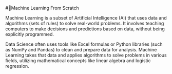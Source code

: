 #🎯Machine Learning From Scratch

Machine Learning is a subset of Artificial Intelligence (AI) that uses data and algorithms (sets of rules) to solve real-world problems. It involves teaching computers to make decisions and predictions based on data, without being explicitly programmed.

Data Science often uses tools like Excel formulas or Python libraries (such as NumPy and Pandas) to clean and prepare data for analysis. Machine Learning takes that data and applies algorithms to solve problems in various fields, utilizing mathematical concepts like linear algebra and logistic regression.

